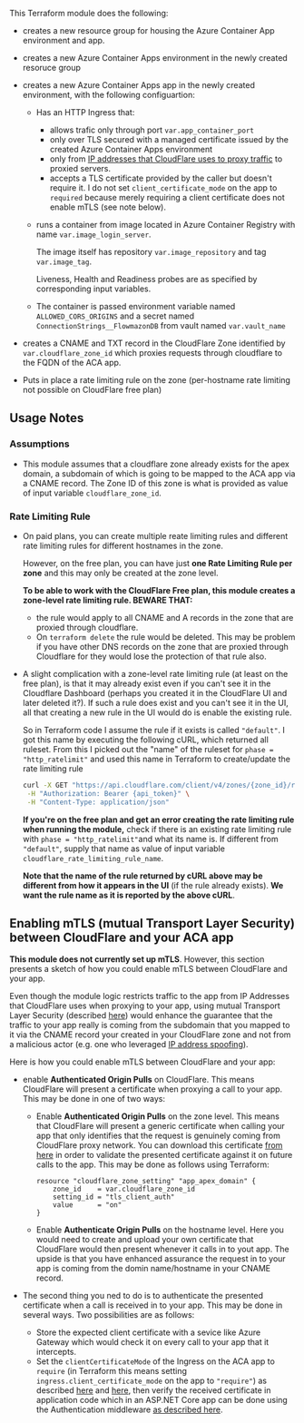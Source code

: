 This Terraform module does the following:

- creates a new resource group for housing the Azure Container App environment and app.
- creates a new Azure Container Apps environment in the newly created resoruce group
- creates a new Azure Container Apps app in the newly created environment, with the following configuartion:
  - Has an HTTP Ingress that:
    - allows trafic only through port `var.app_container_port`
    - only over TLS secured with a managed certificate issued by the created Azure Container Apps environment
    - only from [IP addresses that CloudFlare uses to proxy traffic](https://developers.cloudflare.com/fundamentals/concepts/cloudflare-ip-addresses/#allow-cloudflare-ip-addresses) to proxied servers.
    - accepts a TLS certificate provided by the caller but doesn't require it.
      I do not set `client_certificate_mode` on the app to `required` because merely requiring a client certificate does not enable mTLS (see note below).
  - runs a container from image located in Azure Container Registry with name `var.image_login_server`.

    The image itself has repository `var.image_repository` and tag `var.image_tag`.

    Liveness, Health and Readiness probes are as specified by corresponding input variables.

  - The container is passed environment variable named `ALLOWED_CORS_ORIGINS` and a secret named `ConnectionStrings__FlowmazonDB` from vault named `var.vault_name`

- creates a CNAME and TXT record in the CloudFlare Zone identified by `var.cloudflare_zone_id` which proxies requests through cloudflare to the FQDN of the ACA app.

- Puts in place a rate limiting rule on the zone (per-hostname rate limiting not possible on CloudFlare free plan)

## Usage Notes

### Assumptions

- This module assumes that a cloudflare zone already exists for the apex domain, a subdomain of which is going to be mapped to the ACA app via a CNAME record. The Zone ID of this zone is what is provided as value of input variable `cloudflare_zone_id`.

### Rate Limiting Rule

- On paid plans, you can create multiple reate limiting rules and different rate limiting rules for different hostnames in the zone.

  However, on the free plan, you can have just **one Rate Limiting Rule per zone** and this may only be created at the zone level.

  **To be able to work with the CloudFlare Free plan, this module creates a zone-level rate limiting rule. BEWARE THAT:**
  - the rule would apply to all CNAME and A records in the zone that are proxied through cloudflare.
  - On `terraform delete` the rule would be deleted. This may be problem if you have other DNS records on the zone that are proxied through Cloudflare for they would lose the protection of that rule also.

- A slight complication with a zone-level rate limiting rule (at least on the free plan), is that it may already exist even if you can't see it in the Cloudflare Dashboard (perhaps you created it in the CloudFlare UI and later deleted it?). If such a rule does exist and you can't see it in the UI, all that creating a new rule in the UI would do is enable the existing rule.

  So in Terraform code I assume the rule if it exists is called `"default"`. I got this name by executing the following cURL, which returned all ruleset.
  From this I picked out the "name" of the ruleset for
  `phase = "http_ratelimit"` and used this name in Terraform to create/update the rate limiting rule

  ```bash
  curl -X GET "https://api.cloudflare.com/client/v4/zones/{zone_id}/rulesets" \
   -H "Authorization: Bearer {api_token}" \
   -H "Content-Type: application/json"
  ```

  **If you're on the free plan and get an error creating the rate limiting rule when running the module,** check if there is an existing rate limiting rule with `phase = "http_ratelimit"`and what its name is. If different from `"default"`, supply that name as value of input variable `cloudflare_rate_limiting_rule_name`.

  **Note that the name of the rule returned by cURL above may be different from how it appears in the UI** (if the rule already exists). **We want the rule name as it is reported by the above cURL**.

## Enabling mTLS (mutual Transport Layer Security) between CloudFlare and your ACA app

**This module does not currently set up mTLS**. However, this section presents a sketch of how you could enable mTLS between CloudFlare and your app.

Even though the module logic restricts traffic to the app from IP Addresses that CloudFlare uses when proxying to your app, using mutual Transport Layer Security (described [here](https://developers.cloudflare.com/ssl/origin-configuration/authenticated-origin-pull/explanation/)) would enhance the guarantee that the traffic to your app really is coming from the subdomain that you mapped to it via the CNAME record your created in your CloudFlare zone and not from a malicious actor (e.g. one who leveraged [IP address spoofing](https://www.kaspersky.com/resource-center/threats/ip-spoofing)).

Here is how you could enable mTLS between CloudFlare and your app:

- enable **Authenticated Origin Pulls** on CloudFlare. This means CloudFlare will present a certificate when proxying a call to your app. This may be done in one of two ways:
  - Enable **Authenticated Origin Pulls** on the zone level. This means that CloudFlare will present a generic certificate when calling your app that only identifies that the request is genuinely coming from CloudFlare proxy network. You can download this certificate [from here](https://developers.cloudflare.com/ssl/origin-configuration/authenticated-origin-pull/set-up/zone-level/) in order to validate the presented certificate against it on future calls to the app.
    This may be done as follows using Terraform:

    ```
    resource "cloudflare_zone_setting" "app_apex_domain" {
        zone_id    = var.cloudflare_zone_id
        setting_id = "tls_client_auth"
        value      = "on"
    }
    ```

  - Enable **Authenticate Origin Pulls** on the hostname level. Here you would need to create and upload your own certificate that CloudFlare would then present whenever it calls in to yout app. The upside is that you have enhanced assurance the request in to your app is coming from the domin name/hostname in your CNAME record.

- The second thing you ned to do is to authenticate the presented certificate when a call is received in to your app. This may be done in several ways. Two possibilities are as follows:
  - Store the expected client certificate with a sevice like Azure Gateway which would check it on every call to your app that it intercepts.
  - Set the `clientCertificateMode` of the Ingress on the ACA app to `require` (in Terraform this means setting `ingress.client_certificate_mode` on the app to `"require"`) as described [here](https://learn.microsoft.com/en-us/azure/container-apps/mtls) and [here](https://learn.microsoft.com/en-us/azure/container-apps/client-certificate-authorization#example-x-forwarded-client-cert-header-value), then verify the received certificate in application code which in an ASP.NET Core app can be done using the Authentication middleware [as described here](https://learn.microsoft.com/en-us/aspnet/core/security/authentication/certauth?view=aspnetcore-9.0).
